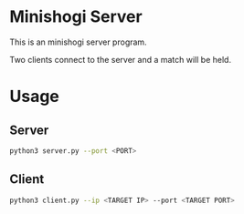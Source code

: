 # Minishogi Server

This is an minishogi server program.

Two clients connect to the server and a match will be held.

# Usage

## Server

```bash
python3 server.py --port <PORT>
```

## Client

```bash
python3 client.py --ip <TARGET IP> --port <TARGET PORT>
```
